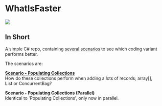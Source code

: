 # WhatIsFaster
![](http://static.guim.co.uk/sys-images/Books/Pix/pictures/2010/12/28/1293541645244/Snail-008.jpg)

## In Short
A simple C# repo, containing [several scenarios](https://github.com/hanssens/WhatIsFaster/tree/master/source/WhatIsFaster/Scenarios) to see which coding variant performs better. 

The scenarios are:

**[Scenario - Populating Collections](https://github.com/hanssens/WhatIsFaster/blob/master/source/WhatIsFaster/Scenarios/WhenPopulatingCollections.cs)**  
How do these collections perform when adding a lots of records; array[], List<T> or ConcurrentBag<T>?

**[Scenario - Populating Collections (Parallel)](https://github.com/hanssens/WhatIsFaster/blob/master/source/WhatIsFaster/Scenarios/PopulatingCollectionsParallel.cs)**  
Identical to 'Populating Collections', only now in parallel.
